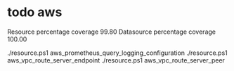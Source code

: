 # todo aws

Resource percentage coverage   99.80
Datasource percentage coverage 100.00

./resource.ps1 aws_prometheus_query_logging_configuration
./resource.ps1 aws_vpc_route_server_endpoint
./resource.ps1 aws_vpc_route_server_peer
